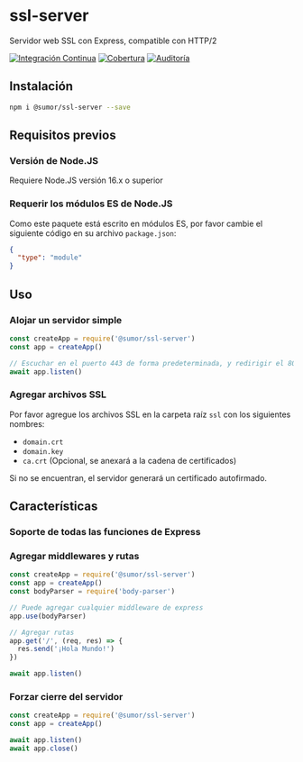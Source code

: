 # ssl-server

Servidor web SSL con Express, compatible con HTTP/2

[![Integración Continua](https://github.com/sumor-cloud/ssl-server/actions/workflows/ci.yml/badge.svg)](https://github.com/sumor-cloud/ssl-server/actions/workflows/ci.yml)
[![Cobertura](https://github.com/sumor-cloud/ssl-server/actions/workflows/coverage.yml/badge.svg)](https://github.com/sumor-cloud/ssl-server/actions/workflows/coverage.yml)
[![Auditoría](https://github.com/sumor-cloud/ssl-server/actions/workflows/audit.yml/badge.svg)](https://github.com/sumor-cloud/ssl-server/actions/workflows/audit.yml)

## Instalación

```bash
npm i @sumor/ssl-server --save
```

## Requisitos previos

### Versión de Node.JS

Requiere Node.JS versión 16.x o superior

### Requerir los módulos ES de Node.JS

Como este paquete está escrito en módulos ES,
por favor cambie el siguiente código en su archivo `package.json`:

```json
{
  "type": "module"
}
```

## Uso

### Alojar un servidor simple

```javascript
const createApp = require('@sumor/ssl-server')
const app = createApp()

// Escuchar en el puerto 443 de forma predeterminada, y redirigir el 80 a https 443
await app.listen()
```

### Agregar archivos SSL

Por favor agregue los archivos SSL en la carpeta raíz `ssl` con los siguientes nombres:

- `domain.crt`
- `domain.key`
- `ca.crt` (Opcional, se anexará a la cadena de certificados)

Si no se encuentran, el servidor generará un certificado autofirmado.

## Características

### Soporte de todas las funciones de Express

### Agregar middlewares y rutas

```javascript
const createApp = require('@sumor/ssl-server')
const app = createApp()
const bodyParser = require('body-parser')

// Puede agregar cualquier middleware de express
app.use(bodyParser)

// Agregar rutas
app.get('/', (req, res) => {
  res.send('¡Hola Mundo!')
})

await app.listen()
```

### Forzar cierre del servidor

```javascript
const createApp = require('@sumor/ssl-server')
const app = createApp()

await app.listen()
await app.close()
```
